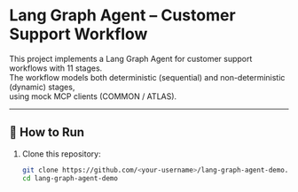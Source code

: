 # Lang Graph Agent – Customer Support Workflow

This project implements a Lang Graph Agent for customer support workflows with 11 stages.  
The workflow models both deterministic (sequential) and non-deterministic (dynamic) stages,  
using mock MCP clients (COMMON / ATLAS).

---

## 🚀 How to Run

1. Clone this repository:
   ```bash
   git clone https://github.com/<your-username>/lang-graph-agent-demo.git
   cd lang-graph-agent-demo
